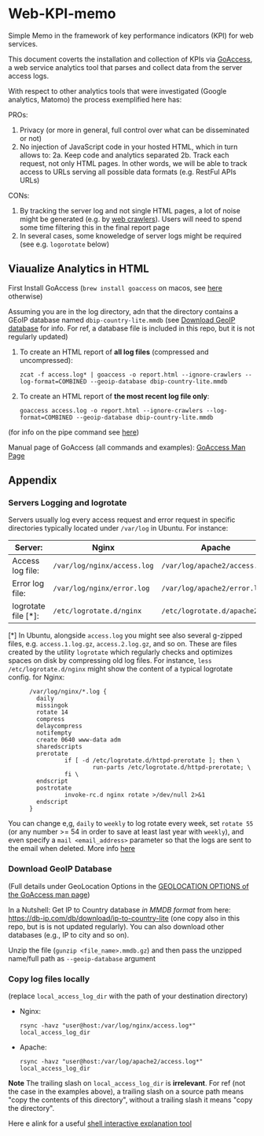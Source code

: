 # Web-KPI-memo

Simple Memo in the framework of key performance indicators (KPI) for web services.

This document coverts the installation and collection of KPIs via 
[GoAccess](https://goaccess.io/man), a web service analytics tool
that parses and collect data from the server access logs.

With respect to other analytics tools that were investigated (Google analytics, Matomo)
the process exemplified here has:

PROs:
1. Privacy (or more in general, full control over what can be disseminated or not)
2. No injection of JavaScript code in your hosted HTML, which in turn allows to:
   2a. Keep code and analytics separated
   2b. Track each request, not only HTML pages. In other words, we will be able to track access to URLs serving all possible data formats (e.g. RestFul APIs URLs)

CONs:
1. By tracking the server log and not single HTML pages, a lot of noise might be generated (e.g. by [web crawlers](https://en.wikipedia.org/wiki/Web_crawler)).
   Users will need to spend some time filtering this in the final report page
2. In several cases, some knoweledge of server logs might be required (see e.g. `logorotate` below)


## Viaualize Analytics in HTML

First Install GoAccess (`brew install goaccess` on macos, see 
[here](https://goaccess.io/download) otherwise)


Assuming you are in the log directory, adn that the directory contains a GEoIP database named `dbip-country-lite.mmdb` (see [Download GeoIP database](download#geoip#database) for info.
For ref, a database file is included in this repo, but it is not regularly updated)

1. To create an HTML report of **all log files** (compressed and uncompressed):
   ```commandline
   zcat -f access.log* | goaccess -o report.html --ignore-crawlers --log-format=COMBINED --geoip-database dbip-country-lite.mmdb
   ```
2. To create an HTML report of **the most recent log file only**:
   ```commandline
   goaccess access.log -o report.html --ignore-crawlers --log-format=COMBINED --geoip-database dbip-country-lite.mmdb
   ```
(for info on the pipe command see [here](https://stackoverflow.com/a/39240021))

Manual page of GoAccess (all commands and examples):
[GoAccess Man Page](https://goaccess.io/man)



## Appendix


### Servers Logging and logrotate


Servers usually log every access request and error request in specific directories
typically located under `/var/log` in Ubuntu. For instance:

| Server:             | Nginx                       | Apache                        |
|---------------------|-----------------------------|-------------------------------|
| Access log file:    | `/var/log/nginx/access.log` | `/var/log/apache2/access.log` |
| Error log file:     | `/var/log/nginx/error.log`  | `/var/log/apache2/error.log`  |
| logrotate file [*]: | `/etc/logrotate.d/nginx`    | `/etc/logrotate.d/apache2`    |


[*] In Ubuntu, alongside `access.log` you might see also several g-zipped files, e.g.
    `access.1.log.gz`, `access.2.log.gz`, and so on. These are files
    created by the utility `logrotate` which regularly checks
    and optimizes spaces on disk by compressing old log files.
    For instance, `less /etc/logrotate.d/nginx` might show the content of a typical logrotate config. for Nginx:
```
      /var/log/nginx/*.log {
        daily
        missingok
        rotate 14
        compress
        delaycompress
        notifempty
        create 0640 www-data adm
        sharedscripts
        prerotate
                if [ -d /etc/logrotate.d/httpd-prerotate ]; then \
                        run-parts /etc/logrotate.d/httpd-prerotate; \
                fi \
        endscript
        postrotate
                invoke-rc.d nginx rotate >/dev/null 2>&1
        endscript
      }
```

You can change e,g, `daily` to `weekly` to log rotate every week, set `rotate 55` (or any number >= 54 in order to save at least last year with `weekly`), and even specify a `mail <email_address>` parameter so that the logs are sent to the email when deleted. More info [here](https://linux.die.net/man/8/logrotate)


### Download GeoIP Database

(Full details under GeoLocation Options in the [GEOLOCATION OPTIONS of the GoAccess man page](https://goaccess.io/man))

In a Nutshell: Get IP to Country database *in MMDB format* from here: https://db-ip.com/db/download/ip-to-country-lite (one copy also in this repo, but is is not updated regularly).
You can also download other databases (e.g., IP to city and so on).

Unzip the file (`gunzip <file_name>.mmdb.gz`) and then pass the unzipped name/full path as `--geoip-database` argument 


### Copy log files locally

(replace `local_access_log_dir` with the path of your destination directory)

- Nginx:
  ```
  rsync -havz "user@host:/var/log/nginx/access.log*" local_access_log_dir
  ```
- Apache:
  ```
  rsync -havz "user@host:/var/log/apache2/access.log*" local_access_log_dir
  ```

**Note**
  The trailing slash on `local_access_log_dir` is **irrelevant**. 
  For ref (not the case in the examples above), a  trailing slash on a source path means "copy the contents of this directory", 
  without a trailing slash it means "copy the directory".

  Here e alink for a useful [shell interactive explanation tool](https://explainshell.com/explain?cmd=rsync+-havz+--delete+user%40remote.host%3A%2Fpath%2Fto%2Fcopy+%2Fpath%2Fto%2Flocal%2Fstorage)
